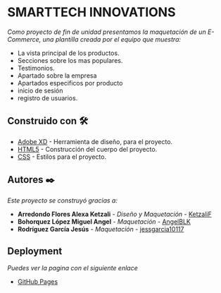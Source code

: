 # SMARTTECH INNOVATIONS

_Como proyecto de fin de unidad presentamos la maquetación de un E-Commerce, una plantilla creada por el equipo que muestra:_ 

* La vista principal de los productos. 
* Secciones sobre los mas populares.
* Testimonios.
* Apartado sobre la empresa
* Apartados especificos por producto
* inicio de sesión 
* registro de usuarios.

## Construido con 🛠️

* [Adobe XD](https://www.adobe.com/mx/products/xd.html) - Herramienta de diseño, para el proyecto.
* [HTML5](https://developer.mozilla.org/es/docs/Learn/Getting_started_with_the_web/HTML_basics) - Construcción del cuerpo del proyecto. 
* [CSS](https://developer.mozilla.org/es/docs/Web/CSS) - Estilos para el proyecto.

## Autores ✒️

_Este proyecto se construyó gracias a:_

* **Arredondo Flores Alexa Ketzali** - *Diseño y Maquetación* - [KetzaliF](https://github.com/KetzaliF)
* **Bohorquez López Miguel Angel** - *Maquetación* - [AngelBLK](https://github.com/AngelBLK)
* **Rodríguez García Jesús** - *Maquetación* - [jessgarcia10117](https://github.com/jessgarcia10117)


## Deployment
_Puedes ver la pagina con el siguiente enlace_
* [GitHub Pages](https://ketzalif.github.io/proyecto-smarttech-innovation/index.html)
